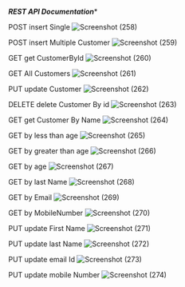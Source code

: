 *****REST API Documentation******

POST insert Single
![Screenshot (258)](https://github.com/RhutikJagtap/REST-API/assets/118281847/989abf34-f968-4bac-bdde-4a3f8ee47bd6)

POST insert Multiple Customer
![Screenshot (259)](https://github.com/RhutikJagtap/REST-API/assets/118281847/08f42324-dd2f-4a05-9781-d67f89002c1b)

GET get CustomerById
![Screenshot (260)](https://github.com/RhutikJagtap/REST-API/assets/118281847/05cf80b0-9957-481e-931b-f797041ab977)

GET All Customers
![Screenshot (261)](https://github.com/RhutikJagtap/REST-API/assets/118281847/e4a5912b-15f9-492f-a32a-5dadb72f9fab)

PUT update Customer
![Screenshot (262)](https://github.com/RhutikJagtap/REST-API/assets/118281847/a694e172-c8cb-46fc-8725-e762101e1b8a)

DELETE delete Customer By id
![Screenshot (263)](https://github.com/RhutikJagtap/REST-API/assets/118281847/c33b6ce0-186c-4856-89fd-e83241755295)

GET get Customer By Name
![Screenshot (264)](https://github.com/RhutikJagtap/REST-API/assets/118281847/ccd3e8f6-b783-41c2-ae20-fd54b83bd982)

GET by less than age
![Screenshot (265)](https://github.com/RhutikJagtap/REST-API/assets/118281847/649d4a38-5cbb-406b-a29a-1bf941e36a29)

GET by greater than age
![Screenshot (266)](https://github.com/RhutikJagtap/REST-API/assets/118281847/deaff121-09ec-44dd-a3de-53b333f2ad4e)

GET by age
![Screenshot (267)](https://github.com/RhutikJagtap/REST-API/assets/118281847/bf1171b2-3417-404e-9bb0-6a24785e0d0b)

GET by last Name
![Screenshot (268)](https://github.com/RhutikJagtap/REST-API/assets/118281847/a606e40f-11d7-41e7-a68d-3adc9d07effe)

GET by Email
![Screenshot (269)](https://github.com/RhutikJagtap/REST-API/assets/118281847/bd9149a8-ef10-40bc-9388-4b18b8b17001)

GET by MobileNumber
![Screenshot (270)](https://github.com/RhutikJagtap/REST-API/assets/118281847/d97c0846-ba4c-4cb9-8140-28fcdb3c9897)

PUT update First Name
![Screenshot (271)](https://github.com/RhutikJagtap/REST-API/assets/118281847/2eb21d61-35da-4973-aa98-b76cc4473b1b)

PUT update last Name
![Screenshot (272)](https://github.com/RhutikJagtap/REST-API/assets/118281847/5f871f1a-cbd1-414e-b566-6b601aad2d23)

PUT update email Id
![Screenshot (273)](https://github.com/RhutikJagtap/REST-API/assets/118281847/5da738d8-c6c9-461d-b12b-de6727669e0d)

PUT update mobile Number
![Screenshot (274)](https://github.com/RhutikJagtap/REST-API/assets/118281847/3ff09826-89a4-4b76-b967-953635955a6a)
